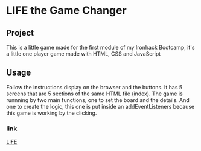 # LIFE the Game Changer

## Project
This is a little game made for the first module of my Ironhack Bootcamp, it's a little one player game made with HTML, CSS and JavaScript

## Usage

Follow the instructions display on the browser and the buttons.
It has 5 screens that are 5 sections of the same HTML file (index). The game is runnning by two main functions, one to set the board and the details. And one to create the logic, this one is put inside an addEventListeners because this game is working by the clicking.

### link 

[LIFE](https://alexpedr78.github.io/life-the-game-changer/)
